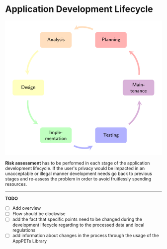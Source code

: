 # Application Development Lifecycle

![Application Development Lifecycle](figures/applifecycle.svg)

**Risk assessment** has to be performed in each stage of the application development lifecycle. If the user's privacy would be impacted in an unacceptable or illegal manner development needs go back to previous stages and re-assess the problem in order to avoid fruitlessly spending resources.

---

**TODO**

- [ ] Add overview
- [ ] Flow should be clockwise
- [ ] add the fact that specific points need to be changed during the development lifecycle regarding to the processed data and local regulations
- [ ] add information about changes in the process through the usage of the AppPETs Library